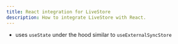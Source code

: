 ```yaml
---
title: React integration for LiveStore
description: How to integrate LiveStore with React.
---
```


- uses `useState` under the hood similar to `useExternalSyncStore`